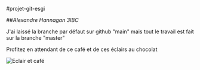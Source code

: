 #projet-git-esgi

##*Alexandre Hannagan 3IBC*

J'ai laissé la branche par défaut sur github "main" mais tout le travail est fait sur la branche "master"

Profitez en attendant de ce café et de ces éclairs au chocolat

![Eclair et café](https://macuisineenthousiaste.com/wp-content/uploads/2018/04/cookinmovie-eclair-magimix-2-1.jpeg)


